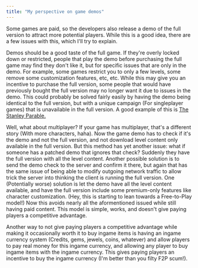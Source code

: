 ```yaml
---
title: "My perspective on game demos"
---
```


Some games are paid, so the developers also release a demo of the full version
to attract more potential players. While this is a good idea, there are a few
issues with this, which I'll try to explain.

Demos should be a good taste of the full game. If they're overly locked down or
restricted, people that play the demo before purchasing the full game may find
they don't like it, but for specific issues that are only in the demo. For
example, some games restrict you to only a few levels, some remove some
customization features, etc, etc. While this may give you an incentive to
purchase the full version, some people that would have previously bought the
full version may no longer want it due to issues in the demo. This could
probably be solved fairly easily by having the demo being identical to the full
version, but with a unique campaign (For singleplayer games) that is unavailable
in the full version. A good example of this is
[The Stanley Parable.](http://www.stanleyparable.com/)

Well, what about multiplayer? If your game has multiplayer, that's a different
story (With more characters, haha). Now the game demo has to check if it's the
demo and not the full version, and not download level content only available in
the full version. But this method has yet another issue: what if someone has a
patched demo that ignores that check? Suddenly they have the full version with
all the level content. Another possible solution is to send the demo check to
the server and confirm it there, but again that has the same issue of being able
to modify outgoing network traffic to allow trick the server into thinking the
client is running the full version. One (Potentially worse) solution is let the
demo have all the level content available, and have the full version include
some premium-only features like character customization. (Hey, this is starting
to lean towards a Free-to-Play model!) Now this avoids nearly all the
aformentioned issued while still having paid content. This model is simple,
works, and doesn't give paying players a competitive advantage.

Another way to not give paying players a competitive advantage while making it
occasionally worth it to buy ingame items is having an ingame currency system
(Credits, gems, jewels, coins, whatever) and allow players to pay real money for
this ingame currency, and allowing any player to buy ingame items with the
ingame currency. This gives paying players an incentive to buy the ingame
currency (I'm better than you filty F2P scum!).
